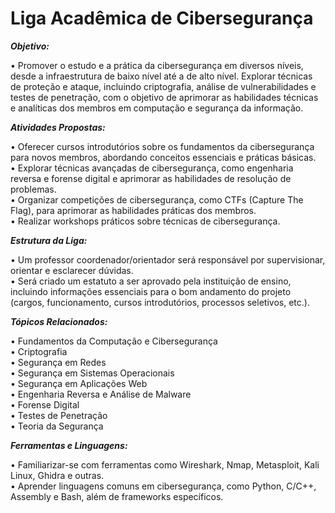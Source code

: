 # Liga Acadêmica de Cibersegurança

***Objetivo:***  

• Promover o estudo e a prática da cibersegurança em diversos níveis, desde a infraestrutura de baixo nível até a de alto nível. Explorar técnicas de proteção e ataque, incluindo criptografia, análise de vulnerabilidades e testes de penetração, com o objetivo de aprimorar as habilidades técnicas e analíticas dos membros em computação e segurança da informação.

***Atividades Propostas:***  

• Oferecer cursos introdutórios sobre os fundamentos da cibersegurança para novos membros, abordando conceitos essenciais e práticas básicas.  
• Explorar técnicas avançadas de cibersegurança, como engenharia reversa e forense digital e aprimorar as habilidades de resolução de problemas.  
• Organizar competições de cibersegurança, como CTFs (Capture The Flag), para aprimorar as habilidades práticas dos membros.  
• Realizar workshops práticos sobre técnicas de cibersegurança.  

***Estrutura da Liga:***

• Um professor coordenador/orientador será responsável por supervisionar, orientar e esclarecer dúvidas.  
• Será criado um estatuto a ser aprovado pela instituição de ensino, incluindo informações essenciais para o bom andamento do projeto (cargos, funcionamento, cursos introdutórios, processos seletivos, etc.).  

***Tópicos Relacionados:***  

• Fundamentos da Computação e Cibersegurança  
• Criptografia  
• Segurança em Redes  
• Segurança em Sistemas Operacionais  
• Segurança em Aplicações Web  
• Engenharia Reversa e Análise de Malware  
• Forense Digital  
• Testes de Penetração  
• Teoria da Segurança  

***Ferramentas e Linguagens:***

• Familiarizar-se com ferramentas como Wireshark, Nmap, Metasploit, Kali Linux, Ghidra e outras.  
• Aprender linguagens comuns em cibersegurança, como Python, C/C++, Assembly e Bash, além de frameworks específicos.
